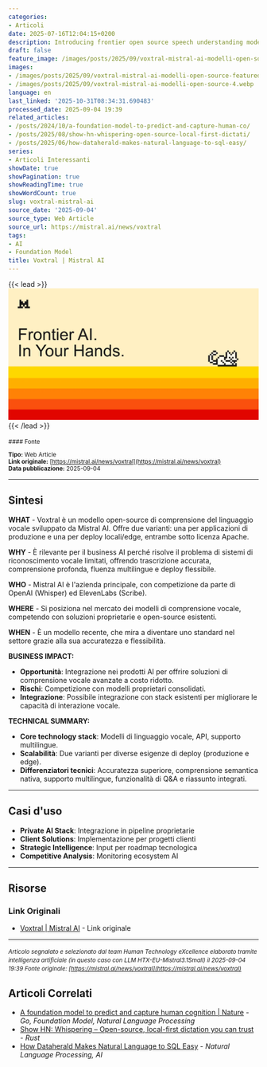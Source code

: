 ```yaml
---
categories:
- Articoli
date: 2025-07-16T12:04:15+0200
description: Introducing frontier open source speech understanding models.
draft: false
feature_image: /images/posts/2025/09/voxtral-mistral-ai-modelli-open-source-featured.webp
images:
- /images/posts/2025/09/voxtral-mistral-ai-modelli-open-source-featured.webp
- /images/posts/2025/09/voxtral-mistral-ai-modelli-open-source-4.webp
language: en
last_linked: '2025-10-31T08:34:31.690483'
processed_date: 2025-09-04 19:39
related_articles:
- /posts/2024/10/a-foundation-model-to-predict-and-capture-human-co/
- /posts/2025/08/show-hn-whispering-open-source-local-first-dictati/
- /posts/2025/06/how-dataherald-makes-natural-language-to-sql-easy/
series:
- Articoli Interessanti
showDate: true
showPagination: true
showReadingTime: true
showWordCount: true
slug: voxtral-mistral-ai
source_date: '2025-09-04'
source_type: Web Article
source_url: https://mistral.ai/news/voxtral
tags:
- AI
- Foundation Model
title: Voxtral | Mistral AI
---
```


{{< lead >}}
![Featured image](/images/posts/2025/09/voxtral-mistral-ai-modelli-open-source-featured.webp)
{{< /lead >}}

<small>
#### Fonte

**Tipo:** Web Article  
**Link originale:** [https://mistral.ai/news/voxtral](https://mistral.ai/news/voxtral)  
**Data pubblicazione:** 2025-09-04

</small>

---

## Sintesi

**WHAT** - Voxtral è un modello open-source di comprensione del linguaggio vocale sviluppato da Mistral AI. Offre due varianti: una per applicazioni di produzione e una per deploy locali/edge, entrambe sotto licenza Apache.

**WHY** - È rilevante per il business AI perché risolve il problema di sistemi di riconoscimento vocale limitati, offrendo trascrizione accurata, comprensione profonda, fluenza multilingue e deploy flessibile.

**WHO** - Mistral AI è l'azienda principale, con competizione da parte di OpenAI (Whisper) ed ElevenLabs (Scribe).

**WHERE** - Si posiziona nel mercato dei modelli di comprensione vocale, competendo con soluzioni proprietarie e open-source esistenti.

**WHEN** - È un modello recente, che mira a diventare uno standard nel settore grazie alla sua accuratezza e flessibilità.

**BUSINESS IMPACT:**
- **Opportunità**: Integrazione nei prodotti AI per offrire soluzioni di comprensione vocale avanzate a costo ridotto.
- **Rischi**: Competizione con modelli proprietari consolidati.
- **Integrazione**: Possibile integrazione con stack esistenti per migliorare le capacità di interazione vocale.

**TECHNICAL SUMMARY:**
- **Core technology stack**: Modelli di linguaggio vocale, API, supporto multilingue.
- **Scalabilità**: Due varianti per diverse esigenze di deploy (produzione e edge).
- **Differenziatori tecnici**: Accuratezza superiore, comprensione semantica nativa, supporto multilingue, funzionalità di Q&A e riassunto integrati.

---

## Casi d'uso

- **Private AI Stack**: Integrazione in pipeline proprietarie
- **Client Solutions**: Implementazione per progetti clienti
- **Strategic Intelligence**: Input per roadmap tecnologica
- **Competitive Analysis**: Monitoring ecosystem AI

---



## Risorse

### Link Originali
- [Voxtral | Mistral AI](https://mistral.ai/news/voxtral) - Link originale


---

*<small>Articolo segnalato e selezionato dal team Human Technology eXcellence elaborato tramite intelligenza artificiale (in questo caso con LLM HTX-EU-Mistral3.1Small) il 2025-09-04 19:39
Fonte originale: [https://mistral.ai/news/voxtral](https://mistral.ai/news/voxtral)</small>*

## Articoli Correlati

- [A foundation model to predict and capture human cognition | Nature](/posts/2024/10/a-foundation-model-to-predict-and-capture-human-co/) - *Go, Foundation Model, Natural Language Processing*
- [Show HN: Whispering – Open-source, local-first dictation you can trust](/posts/2025/08/show-hn-whispering-open-source-local-first-dictati/) - *Rust*
- [How Dataherald Makes Natural Language to SQL Easy](/posts/2025/06/how-dataherald-makes-natural-language-to-sql-easy/) - *Natural Language Processing, AI*
